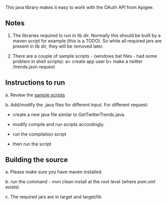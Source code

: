 This java library makes it easy to work with the OAuth API from Apigee.

## Notes ##
1. The libraries required to run in lib dir. Normally this should be built by a maven script for example (this is a TODO). So while all required jars are present in lib dir, they will be removed later. 

2. There are a couple of sample scripts - (windows bat files - had some problem in shell scripts):
    a> create app user
    b> make a twitter /trends.json request
    
## Instructions to run ##

a. Review the [sample scripts](https://github.com/apigee/Apigee-Client-Library-for-Java/tree/master/src/main/sample-examples)

b. Add/modify the .java files for different input. For different request: 

* create a new java file similar to GetTwitterTrends.java.

*  modify compile and run scripts accordingly.

* run the compilation script

* then run the script

## Building the source ##

a. Please make sure you have maven installed.

b. run the command - mvn clean install at the root level (where pom.xml exists)

c. The required jars are in target and target/lib
